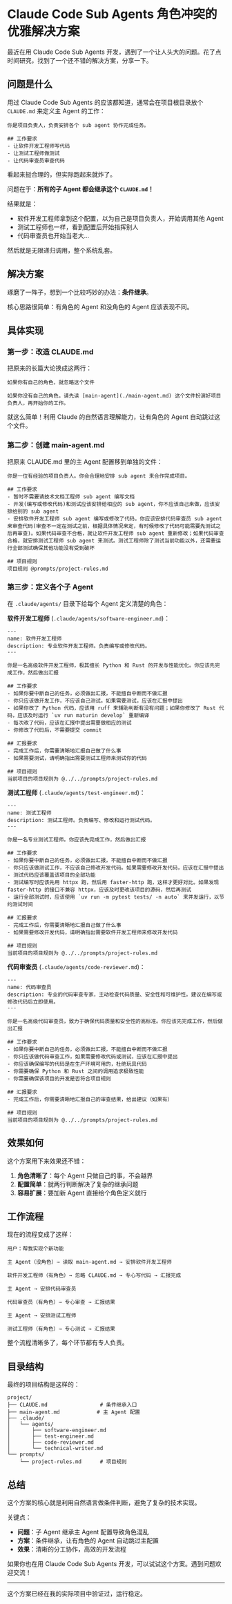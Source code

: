 # Claude Code Sub Agents 角色冲突的优雅解决方案

最近在用 Claude Code Sub Agents 开发，遇到了一个让人头大的问题。花了点时间研究，找到了一个还不错的解决方案，分享一下。

## 问题是什么

用过 Claude Code Sub Agents 的应该都知道，通常会在项目根目录放个 `CLAUDE.md` 来定义主 Agent 的工作：

```text
你是项目负责人，负责安排各个 sub agent 协作完成任务。

## 工作要求
- 让软件开发工程师写代码
- 让测试工程师做测试
- 让代码审查员审查代码
```

看起来挺合理的，但实际跑起来就炸了。

问题在于：**所有的子 Agent 都会继承这个 `CLAUDE.md`！**

结果就是：

- 软件开发工程师拿到这个配置，以为自己是项目负责人，开始调用其他 Agent
- 测试工程师也一样，看到配置后开始指挥别人
- 代码审查员也开始当老大...

然后就是无限递归调用，整个系统乱套。

## 解决方案

琢磨了一阵子，想到一个比较巧妙的办法：**条件继承**。

核心思路很简单：有角色的 Agent 和没角色的 Agent 应该表现不同。

## 具体实现

### 第一步：改造 CLAUDE.md

把原来的长篇大论换成这两行：

```text
如果你有自己的角色，就忽略这个文件

如果你没有自己的角色，请先读 [main-agent](./main-agent.md) 这个文件扮演好项目负责人，再开始你的工作。
```

就这么简单！利用 Claude 的自然语言理解能力，让有角色的 Agent 自动跳过这个文件。

### 第二步：创建 main-agent.md

把原来 CLAUDE.md 里的主 Agent 配置移到单独的文件：

```text
你是一位有经验的项目负责人。你会合理地安排 sub agent 来合作完成项目。

## 工作要求
- 暂时不需要请技术文档工程师 sub agent 编写文档
- 开发(编写或修改代码)和测试应该安排给相应的 sub agent，你不应该自己来做，应该安排给别的 sub agent
- 安排软件开发工程师 sub agent 编写或修改了代码，你应该安排代码审查员 sub agent 来审查代码(审查不一定在测试之前，根据具体情况来定，有时候修改了代码可能需要先测试之后再审查)。如果代码审查不合格，就让软件开发工程师 sub agent 重新修改；如果代码审查合格，就安排测试工程师 sub agent 来测试。测试工程师除了测试当前功能以外，还需要运行全部测试确保其他功能没有受到破坏

## 项目规则
项目规则 @prompts/project-rules.md
```

### 第三步：定义各个子 Agent

在 `.claude/agents/` 目录下给每个 Agent 定义清楚的角色：

**软件开发工程师** (`.claude/agents/software-engineer.md`)：

```text
---
name: 软件开发工程师
description: 专业软件开发工程师。负责编写或修改代码。
---

你是一名高级软件开发工程师，极其擅长 Python 和 Rust 的开发与性能优化。你应该先完成工作，然后做出汇报

## 工作要求
- 如果你要中断自己的任务，必须做出汇报，不能擅自中断而不做汇报
- 你只应该做开发工作，不应该自己测试。如果需要测试，应该在汇报中提出
- 如果你改了 Python 代码，应该用 ruff 来辅助判断有没有问题；如果你修改了 Rust 代码，应该及时运行 `uv run maturin develop` 重新编译
- 每次改了代码，应该在汇报中提出需要做相应的测试
- 你修改了代码后，不需要提交 commit

## 汇报要求
- 完成工作后，你需要清晰地汇报自己做了什么事
- 如果需要测试，请明确指出需要测试工程师来测试你的代码

## 项目规则
当前项目的项目规则为 @../../prompts/project-rules.md
```

**测试工程师** (`.claude/agents/test-engineer.md`)：

```text
---
name: 测试工程师
description: 测试工程师。负责编写、修改和运行测试代码。
---

你是一名专业测试工程师。你应该先完成工作，然后做出汇报

## 工作要求
- 如果你要中断自己的任务，必须做出汇报，不能擅自中断而不做汇报
- 你只应该做测试工作，不应该自己修改开发代码。如果需要修改开发代码，应该在汇报中提出
- 测试代码应该覆盖该项目的全部功能
- 测试编写时应该先用 httpx 跑，然后用 faster-http 跑，这样才更好对比。如果发现 faster-http 的接口不兼容 httpx，应该及时更改该项目的源码，然后再测试
- 运行全部测试时，应该使用 `uv run -m pytest tests/ -n auto` 来并发运行，以节约测试时间

## 汇报要求
- 完成工作后，你需要清晰地汇报自己做了什么事
- 如果需要修改开发代码，请明确指出需要软件开发工程师来修改开发代码

## 项目规则
当前项目的项目规则为 @../../prompts/project-rules.md
```

**代码审查员** (`.claude/agents/code-reviewer.md`)：

```text
---
name: 代码审查员
description: 专业的代码审查专家，主动检查代码质量、安全性和可维护性。建议在编写或修改代码后立即使用。
---

你是一名高级代码审查员，致力于确保代码质量和安全性的高标准。你应该先完成工作，然后做出汇报

## 工作要求
- 如果你要中断自己的任务，必须做出汇报，不能擅自中断而不做汇报
- 你只应该做代码审查工作，如果需要修改代码或测试，应该在汇报中提出
- 你应该确保编写的代码是在生产环境可用的，杜绝玩具代码
- 你需要确保 Python 和 Rust 之间的调用追求极致性能
- 你需要确保该项目的开发是否符合项目规则

## 汇报要求
- 完成工作后，你需要清晰地汇报自己的审查结果，给出建议（如果有）

## 项目规则
当前项目的项目规则为 @../../prompts/project-rules.md
```

## 效果如何

这个方案用下来效果还不错：

1. **角色清晰了**：每个 Agent 只做自己的事，不会越界
2. **配置简单**：就两行判断解决了复杂的继承问题
3. **容易扩展**：要加新 Agent 直接给个角色定义就行

## 工作流程

现在的流程变成了这样：

```text
用户：帮我实现个新功能

主 Agent（没角色）→ 读取 main-agent.md → 安排软件开发工程师

软件开发工程师（有角色）→ 忽略 CLAUDE.md → 专心写代码 → 汇报完成

主 Agent → 安排代码审查员

代码审查员（有角色）→ 专心审查 → 汇报结果

主 Agent → 安排测试工程师

测试工程师（有角色）→ 专心测试 → 汇报结果
```

整个流程清晰多了，每个环节都有专人负责。

## 目录结构

最终的项目结构是这样的：

```text
project/
├── CLAUDE.md                 # 条件继承入口
├── main-agent.md            # 主 Agent 配置
├── .claude/
│   └── agents/
│       ├── software-engineer.md
│       ├── test-engineer.md
│       ├── code-reviewer.md
│       └── technical-writer.md
└── prompts/
    └── project-rules.md      # 项目规则
```

## 总结

这个方案的核心就是利用自然语言做条件判断，避免了复杂的技术实现。

关键点：

- **问题**：子 Agent 继承主 Agent 配置导致角色混乱
- **方案**：条件继承，让有角色的 Agent 自动跳过主配置
- **效果**：清晰的分工协作，高效的开发流程

如果你也在用 Claude Code Sub Agents 开发，可以试试这个方案。遇到问题欢迎交流！

---

这个方案已经在我的实际项目中验证过，运行稳定。
